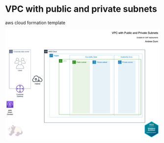 # VPC with public and private subnets
aws cloud formation template

![architecture](https://github.com/andrewtdunn/public_private_vpc_aws/blob/main/public_private_vpc.drawio.png)